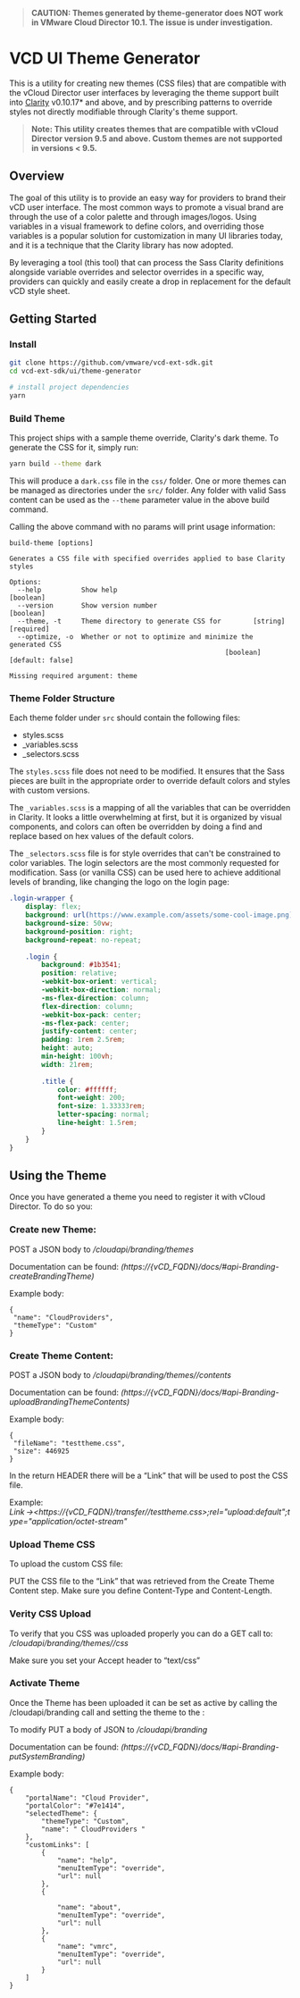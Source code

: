 >  **CAUTION: Themes generated by theme-generator does NOT work in VMware Cloud Director 10.1. The issue is under investigation.**

# VCD UI Theme Generator #
This is a utility for creating new themes (CSS files) that are compatible with the vCloud Director user interfaces by leveraging the theme support built into [Clarity](https://github.com/vmware/clarity) v0.10.17* and above, and by prescribing patterns to override styles not directly modifiable through Clarity's theme support.

> **Note: This utility creates themes that are compatible with vCloud Director version 9.5 and above.  Custom themes are not supported in versions < 9.5.**

## Overview ##
The goal of this utility is to provide an easy way for providers to brand their vCD user interface.  The most common ways to promote a visual brand are through the use of a color palette and through images/logos.  Using variables in a visual framework to define colors, and overriding those variables is a popular solution for customization in many UI libraries today, and it is a technique that the Clarity library has now adopted.

By leveraging a tool (this tool) that can process the Sass Clarity definitions alongside variable overrides and selector overrides in a specific way, providers can quickly and easily create a drop in replacement for the default vCD style sheet.

## Getting Started ##
### Install ###
```bash
git clone https://github.com/vmware/vcd-ext-sdk.git
cd vcd-ext-sdk/ui/theme-generator

# install project dependencies
yarn
```

### Build Theme ###
This project ships with a sample theme override, Clarity's dark theme.  To generate the CSS for it, simply run:
```bash
yarn build --theme dark
```

This will produce a `dark.css` file in the `css/` folder.  One or more themes can be managed as directories under the `src/` folder.  Any folder with valid Sass content can be used as the `--theme` parameter value in the above build command.

Calling the above command with no params will print usage information:

```
build-theme [options]

Generates a CSS file with specified overrides applied to base Clarity styles

Options:
  --help          Show help                                            [boolean]
  --version       Show version number                                  [boolean]
  --theme, -t     Theme directory to generate CSS for        [string] [required]
  --optimize, -o  Whether or not to optimize and minimize the generated CSS
                                                      [boolean] [default: false]

Missing required argument: theme
```

### Theme Folder Structure ###
Each theme folder under `src` should contain the following files:
* styles.scss
* _variables.scss
* _selectors.scss

The `styles.scss` file does not need to be modified.  It ensures that the Sass pieces are built in the appropriate order to override default colors and styles with custom versions.

The `_variables.scss` is a mapping of all the variables that can be overridden in Clarity.  It looks a little overwhelming at first, but it is organized by visual components, and colors can often be overridden by doing a find and replace based on hex values of the default colors.

The `_selectors.scss` file is for style overrides that can't be constrained to color variables.  The login selectors are the most commonly requested for modification.  Sass (or vanilla CSS) can be used here to achieve additional levels of branding, like changing the logo on the login page:
```css
.login-wrapper {
    display: flex;
    background: url(https://www.example.com/assets/some-cool-image.png);
    background-size: 50vw;
    background-position: right;
    background-repeat: no-repeat;
    
    .login {
        background: #1b3541;
        position: relative;
        -webkit-box-orient: vertical;
        -webkit-box-direction: normal;
        -ms-flex-direction: column;
        flex-direction: column;
        -webkit-box-pack: center;
        -ms-flex-pack: center;
        justify-content: center;
        padding: 1rem 2.5rem;
        height: auto;
        min-height: 100vh;
        width: 21rem;
        
        .title {
            color: #ffffff;
            font-weight: 200;
            font-size: 1.33333rem;
            letter-spacing: normal;
            line-height: 1.5rem;
        }
    }
}
```

## Using the Theme ##
Once you have generated a theme you need to register it with vCloud Director. To do so you: 

### Create new Theme: ### 
POST a JSON body to */cloudapi/branding/themes*

Documentation can be found: *(https://{vCD_FQDN}/docs/#api-Branding-createBrandingTheme)* 

Example body: 
```
{ 
 "name": "CloudProviders", 
 "themeType": "Custom" 
} 
```

### Create Theme Content: ### 
POST a JSON body to */cloudapi/branding/themes/<NAME>/contents* 

Documentation can be found: *(https://{vCD_FQDN}/docs/#api-Branding-uploadBrandingThemeContents)* 

Example body: 
```
{ 
 "fileName": "testtheme.css", 
 "size": 446925 
} 
```

In the return HEADER there will be a “Link” that will be used to post the CSS file. 

Example: 
*Link →<https://{vCD_FQDN}/transfer/<UUID>/testtheme.css>;rel="upload:default";type="application/octet-stream"*

### Upload Theme CSS ### 
To upload the custom CSS file: 

PUT the CSS file to the “Link” that was retrieved from the Create Theme Content step. Make sure you define Content-Type and Content-Length.  

### Verity CSS Upload ###  
To verify that you CSS was uploaded properly you can do a GET call to: */cloudapi/branding/themes/<NAME>/css*

Make sure you set your Accept header to “text/css” 

### Activate Theme ### 
Once the Theme has been uploaded it can be set as active by calling the /cloudapi/branding call and setting the theme to the <NAME>: 

To modify PUT a body of JSON to */cloudapi/branding* 

Documentation can be found: *(https://{vCD_FQDN}/docs/#api-Branding-putSystemBranding)*

Example body: 
```
{ 
    "portalName": "Cloud Provider", 
    "portalColor": "#7e1414", 
    "selectedTheme": { 
        "themeType": "Custom", 
        "name": " CloudProviders " 
    }, 
    "customLinks": [ 
        { 
            "name": "help", 
            "menuItemType": "override", 
            "url": null 
        }, 
        { 

            "name": "about", 
            "menuItemType": "override", 
            "url": null 
        }, 
        { 
            "name": "vmrc", 
            "menuItemType": "override", 
            "url": null 
        } 
    ] 
} 
```
